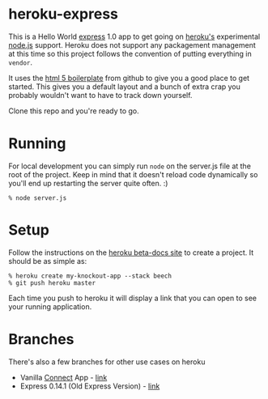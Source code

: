 heroku-express
==============

This is a Hello World [express][expressjs] 1.0 app to get going on [heroku's][heroku] experimental [node.js][node] support.  Heroku does not support any packagement management at this time so this project follows the convention of putting everything in `vendor`.

It uses the [html 5 boilerplate][boilerplate] from github to give you a good place to get started.  This gives you a default layout and a bunch of extra crap you probably wouldn't want to have to track down yourself.

Clone this repo and you're ready to go.

Running
=======

For local development you can simply run `node` on the server.js file at the root of the project.  Keep in mind that it doesn't reload code dynamically so you'll end up restarting the server quite often. :)

    % node server.js

Setup
=====

Follow the instructions on the [heroku beta-docs site][beta-docs] to create a project.  It should be as simple as:

    % heroku create my-knockout-app --stack beech
    % git push heroku master

Each time you push to heroku it will display a link that you can open to see your running application.

Branches
========

There's also a few branches for other use cases on heroku

* Vanilla [Connect][connectjs] App - [link][connect-branch]
* Express 0.14.1 (Old Express Version) - [link][v0.14.1-branch]

[heroku]: http://heroku.com
[node]: http://nodejs.org
[connectjs]: http://senchalabs.github.com/connect/
[expressjs]: http://expressjs.com
[boilerplate]: http://github.com/paulirish/html5-boilerplate
[beta-docs]: http://docs-beta.heroku.com/
[connect-branch]: http://github.com/atmos/heroku-express/tree/connect
[v0.14.1-branch]: http://github.com/atmos/heroku-express/tree/v0.14.1
